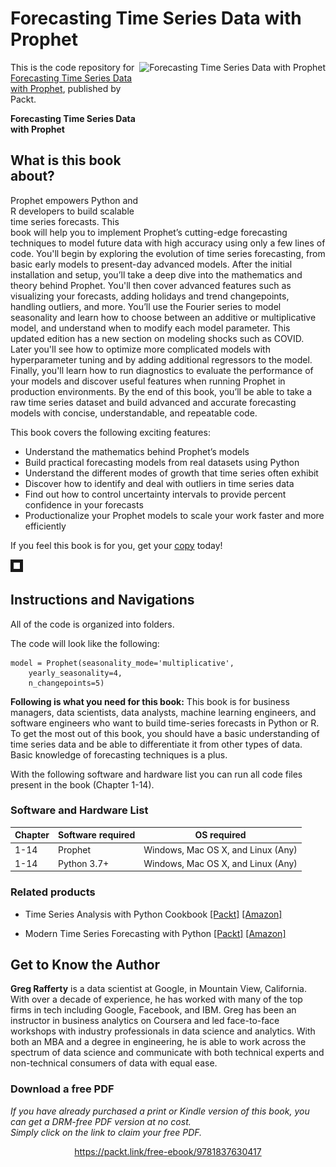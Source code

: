 # Forecasting Time Series Data with Prophet	

<a href="https://www.amazon.in/Forecasting-Time-Data-Prophet-forecasting/dp/1837630410/ref=sr_1_2?crid=1ELYBTPU6792L&keywords=Forecasting+Time+Series+Data+with+Prophet&qid=1680155997&sprefix=%2Caps%2C353&sr=8-2"><img src="https://m.media-amazon.com/images/I/51X2bfnWpxL._SX403_BO1,204,203,200_.jpg" alt="Forecasting Time Series Data with Prophet" height="256px" align="right"></a>

This is the code repository for [Forecasting Time Series Data with Prophet](https://www.amazon.in/Forecasting-Time-Data-Prophet-forecasting/dp/1837630410/ref=sr_1_2?crid=1ELYBTPU6792L&keywords=Forecasting+Time+Series+Data+with+Prophet&qid=1680155997&sprefix=%2Caps%2C353&sr=8-2), published by Packt.

**Forecasting Time Series Data with Prophet**

## What is this book about?
Prophet empowers Python and R developers to build scalable time series forecasts. This book will help you to implement Prophet’s cutting-edge forecasting techniques to model future data with high accuracy using only a few lines of code.
You'll begin by exploring the evolution of time series forecasting, from basic early models to present-day advanced models. After the initial installation and setup, you’ll take a deep dive into the mathematics and theory behind Prophet. You'll then cover advanced features such as visualizing your forecasts, adding holidays and trend changepoints, handling outliers, and more. You’ll use the Fourier series to model seasonality and learn how to choose between an additive or multiplicative model, and understand when to modify each model parameter. This updated edition has a new section on modeling shocks such as COVID. Later you'll see how to optimize more complicated models with hyperparameter tuning and by adding additional regressors to the model. Finally, you'll learn how to run diagnostics to evaluate the performance of your models and discover useful features when running Prophet in production environments.
By the end of this book, you’ll be able to take a raw time series dataset and build advanced and accurate forecasting models with concise, understandable, and repeatable code.

This book covers the following exciting features: 
* Understand the mathematics behind Prophet’s models
* Build practical forecasting models from real datasets using Python
* Understand the different modes of growth that time series often exhibit
* Discover how to identify and deal with outliers in time series data
* Find out how to control uncertainty intervals to provide percent confidence in your forecasts
* Productionalize your Prophet models to scale your work faster and more efficiently

If you feel this book is for you, get your [copy](https://www.amazon.com/dp/1837630410) today!

<a href="https://www.packtpub.com/?utm_source=github&utm_medium=banner&utm_campaign=GitHubBanner"><img src="https://raw.githubusercontent.com/PacktPublishing/GitHub/master/GitHub.png" alt="https://www.packtpub.com/" border="5" /></a>

## Instructions and Navigations
All of the code is organized into folders.

The code will look like the following:
```
model = Prophet(seasonality_mode='multiplicative',
    yearly_seasonality=4,
    n_changepoints=5)
```

**Following is what you need for this book:**
This book is for business managers, data scientists, data analysts, machine learning engineers, and software engineers who want to build time-series forecasts in Python or R. To get the most out of this book, you should have a basic understanding of time series data and be able to differentiate it from other types of data. Basic knowledge of forecasting techniques is a plus.	

With the following software and hardware list you can run all code files present in the book (Chapter 1-14).

### Software and Hardware List

| Chapter  | Software required                                                                    | OS required                        |
| -------- | -------------------------------------------------------------------------------------| -----------------------------------|
|  1-14		 | Prophet             							                                            			  | Windows, Mac OS X, and Linux (Any) |
|  1-14    | Python 3.7+   	                             																				  | Windows, Mac OS X, and Linux (Any) |


### Related products <Other books you may enjoy>
* Time Series Analysis with Python Cookbook [[Packt]](https://www.packtpub.com/product/time-series-analysis-with-python-cookbook/9781801075541) [[Amazon]](https://www.amazon.in/Time-Analysis-Python-Cookbook-forecasting/dp/1801075549)

* Modern Time Series Forecasting with Python [[Packt]](https://www.packtpub.com/product/modern-time-series-forecasting-with-python/9781803246802) [[Amazon]](https://www.amazon.in/Modern-Time-Forecasting-Python-industry-ready/dp/1803246804)

## Get to Know the Author
**Greg Rafferty** is a data scientist at Google, in Mountain View, California. With over a decade of experience, he has worked with many of the top firms in tech including Google, Facebook, and IBM. Greg has been an instructor in business analytics on Coursera and led face-to-face workshops with industry professionals in data science and analytics. With both an MBA and a degree in engineering, he is able to work across the spectrum of data science and communicate with both technical experts and non-technical consumers of data with equal ease.


### Download a free PDF

 <i>If you have already purchased a print or Kindle version of this book, you can get a DRM-free PDF version at no cost.<br>Simply click on the link to claim your free PDF.</i>
<p align="center"> <a href="https://packt.link/free-ebook/9781837630417">https://packt.link/free-ebook/9781837630417 </a> </p>
